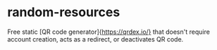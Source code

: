 # random-resources

Free static [QR code generator]{https://qrdex.io/} that doesn't require account creation, acts as a redirect, or deactivates QR code.
